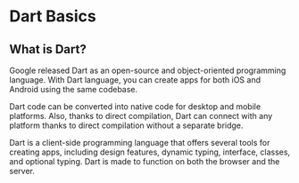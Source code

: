 # Dart Basics

## What is Dart?

Google released Dart as an open-source and object-oriented programming language. With Dart language, you can create apps for both iOS and Android using the same codebase.

Dart code can be converted into native code for desktop and mobile platforms. Also, thanks to direct compilation, Dart can connect with any platform thanks to direct compilation without a separate bridge.

Dart is a client-side programming language that offers several tools for creating apps, including design features, dynamic typing, interface, classes, and optional typing. Dart is made to function on both the browser and the server.
